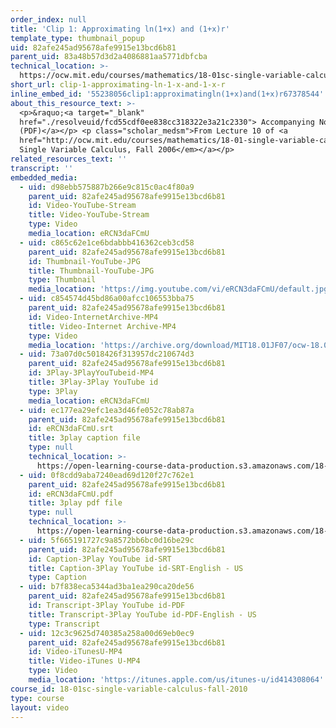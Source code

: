 ```yaml
---
order_index: null
title: 'Clip 1: Approximating ln(1+x) and (1+x)r'
template_type: thumbnail_popup
uid: 82afe245ad95678afe9915e13bcd6b81
parent_uid: 83a48b57d3d2a4086881aa5771dbfcba
technical_location: >-
  https://ocw.mit.edu/courses/mathematics/18-01sc-single-variable-calculus-fall-2010/unit-2-applications-of-differentiation/part-a-approximation-and-curve-sketching/session-26-using-quadratic-approximations/clip-1-approximating-ln-1-x-and-1-x-r
short_url: clip-1-approximating-ln-1-x-and-1-x-r
inline_embed_id: '55238056clip1:approximatingln(1+x)and(1+x)r67378544'
about_this_resource_text: >-
  <p>&raquo;<a target="_blank"
  href="./resolveuid/fcd55cdf0ee838cc318322e3a21c2330"> Accompanying Notes
  (PDF)</a></p> <p class="scholar_medsm">From Lecture 10 of <a
  href="http://ocw.mit.edu/courses/mathematics/18-01-single-variable-calculus-fall-2006/video-lectures/"><em>18.01
  Single Variable Calculus, Fall 2006</em></a></p>
related_resources_text: ''
transcript: ''
embedded_media:
  - uid: d98ebb575887b266e9c815c0ac4f80a9
    parent_uid: 82afe245ad95678afe9915e13bcd6b81
    id: Video-YouTube-Stream
    title: Video-YouTube-Stream
    type: Video
    media_location: eRCN3daFCmU
  - uid: c865c62e1ce6bdabbb416362ceb3cd58
    parent_uid: 82afe245ad95678afe9915e13bcd6b81
    id: Thumbnail-YouTube-JPG
    title: Thumbnail-YouTube-JPG
    type: Thumbnail
    media_location: 'https://img.youtube.com/vi/eRCN3daFCmU/default.jpg'
  - uid: c854574d45bd86a00afcc106553bba75
    parent_uid: 82afe245ad95678afe9915e13bcd6b81
    id: Video-InternetArchive-MP4
    title: Video-Internet Archive-MP4
    type: Video
    media_location: 'https://archive.org/download/MIT18.01JF07/ocw-18.01-f07-lec10_300k.mp4'
  - uid: 73a07d0c5018426f313957dc210674d3
    parent_uid: 82afe245ad95678afe9915e13bcd6b81
    id: 3Play-3PlayYouTubeid-MP4
    title: 3Play-3Play YouTube id
    type: 3Play
    media_location: eRCN3daFCmU
  - uid: ec177ea29efc1ea3d46fe052c78ab87a
    parent_uid: 82afe245ad95678afe9915e13bcd6b81
    id: eRCN3daFCmU.srt
    title: 3play caption file
    type: null
    technical_location: >-
      https://open-learning-course-data-production.s3.amazonaws.com/18-01sc-single-variable-calculus-fall-2010/2911ff11825e45d2890742b2122dfb8b_eRCN3daFCmU.srt
  - uid: 0f8cdd9aba7240ead69d120f27c762e1
    parent_uid: 82afe245ad95678afe9915e13bcd6b81
    id: eRCN3daFCmU.pdf
    title: 3play pdf file
    type: null
    technical_location: >-
      https://open-learning-course-data-production.s3.amazonaws.com/18-01sc-single-variable-calculus-fall-2010/e03d2a97f806d554a4d402ace792c64a_eRCN3daFCmU.pdf
  - uid: 5f665191727c9a8572bb6bc0d16be29c
    parent_uid: 82afe245ad95678afe9915e13bcd6b81
    id: Caption-3Play YouTube id-SRT
    title: Caption-3Play YouTube id-SRT-English - US
    type: Caption
  - uid: b7f838eca5344ad3ba1ea290ca20de56
    parent_uid: 82afe245ad95678afe9915e13bcd6b81
    id: Transcript-3Play YouTube id-PDF
    title: Transcript-3Play YouTube id-PDF-English - US
    type: Transcript
  - uid: 12c3c9625d740385a258a00d69eb0ec9
    parent_uid: 82afe245ad95678afe9915e13bcd6b81
    id: Video-iTunesU-MP4
    title: Video-iTunes U-MP4
    type: Video
    media_location: 'https://itunes.apple.com/us/itunes-u/id414308064'
course_id: 18-01sc-single-variable-calculus-fall-2010
type: course
layout: video
---
```

